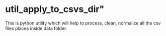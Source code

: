 # util_apply_to_csvs_dir"
This is python utility which will help to process, clean, normalize all the csv files places inside data folder.